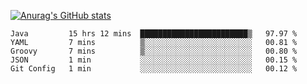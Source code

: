 [![Anurag's GitHub stats](https://github-readme-stats.vercel.app/api?username=sebasphere&count_private=true&theme=tokyonight)](https://github.com/anuraghazra/github-readme-stats)

<!--START_SECTION:waka-->
```text
Java         15 hrs 12 mins  ████████████████████████▒   97.97 % 
YAML         7 mins          ▒░░░░░░░░░░░░░░░░░░░░░░░░   00.81 % 
Groovy       7 mins          ▒░░░░░░░░░░░░░░░░░░░░░░░░   00.80 % 
JSON         1 min           ░░░░░░░░░░░░░░░░░░░░░░░░░   00.15 % 
Git Config   1 min           ░░░░░░░░░░░░░░░░░░░░░░░░░   00.12 % 
```
<!--END_SECTION:waka-->
